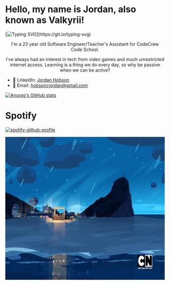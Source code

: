 # Hello, my name is Jordan, also known as Valkyrii!

[![Typing SVG](https://readme-typing-svg.demolab.com?font=Sriracha&duration=3000&pause=1000&color=F78A1A&center=true&random=false&width=435&lines=I+am+a+Software+Engineer.;I+am+a+Teacher's+Assistant+at+CodeCrew.;I+am+a+Musician.;I+am+a+Gamer.;I+am+a+Bookworm.;Wassup?;)](https://git.io/typing-svg)
<p align="center">
I'm a 23 year old Software Engineer/Teacher's Assistant for CodeCrew Code School.
</p>

<p align="center">
I've always had an interest in tech from video games and much unrestricted internet access. Learning is a thing we do every day, so why be passive when we can be active?
</p>


- 👔 LinkedIn: [Jordan Hobson](https://www.linkedin.com/in/hobsoncjordan/)
- 📧 Email: [hobsoncjordan@gmail.com](hobsoncjordan@gmail.com)


[![Anurag's GitHub stats](https://spotify-github-profile.kittinanx.com/api?username=JHobson316&show_icons=true&theme=tokyonight)](https://github.com/anuraghazra/github-readme-stats)

# Spotify
[![spotify-github-profile](https://spotify-github-profile.vercel.app/api/view?uid=james3160&cover_image=true&theme=novatorem&show_offline=false&background_color=121212&interchange=false&bar_color=e28708&bar_color_cover=false)](https://github.com/kittinan/spotify-github-profile)

<p align="center">
<img src="SU_BeachStage.gif" alt="Steven Universe Beach Gif" height=450px width=780px/>
</p>




